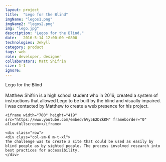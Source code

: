 ```yaml
---
layout: project
title:  "Lego for the Blind"
imgName: "legos1.png"
imgName2: "legos2.png"
img: "lego.jpg"
description: "Legos for the Blind."
date:   2016-5-14 12:00:00 +0800
technologies: Jekyll
category: product
tags: web
role: developer, designer
collaborators: Matt Shifrin
size: 1-1
ignore: 
---
```

<div class="contain">
	<div class="row">
		<div class="col-sm-6 m-b-md">
		Lego for the Blind
		<br><br>
		Matthew Shifrin is a high school student who in 2016, created a system of instructions that allowed Lego to be built by the blind and visually impaired. I was contacted by Matthew to create a web presence for his project.
		</div>
	</div>

	<iframe width="700" height="419" src="https://www.youtube.com/embed/hVy5E2DZkKM" frameborder="0" allowfullscreen></iframe>

	<div class="row">
	<div class="col-sm-6 m-t-xl">
	The challenge was to create a site that could be used as easily by blind people as by sighted people. The process involved research into best practices for accessibility.
	</div>
</div>